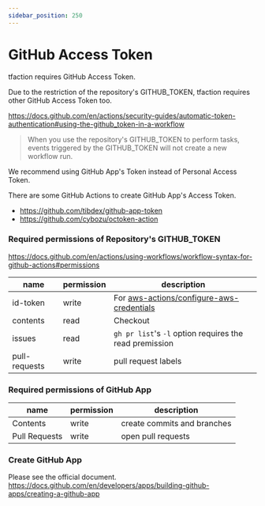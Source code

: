 ```yaml
---
sidebar_position: 250
---
```


# GitHub Access Token

tfaction requires GitHub Access Token.

Due to the restriction of the repository's GITHUB_TOKEN, tfaction requires other GitHub Access Token too.

https://docs.github.com/en/actions/security-guides/automatic-token-authentication#using-the-github_token-in-a-workflow

> When you use the repository's GITHUB_TOKEN to perform tasks, events triggered by the GITHUB_TOKEN will not create a new workflow run.

We recommend using GitHub App's Token instead of Personal Access Token.

There are some GitHub Actions to create GitHub App's Access Token.

* https://github.com/tibdex/github-app-token
* https://github.com/cybozu/octoken-action

### Required permissions of Repository's GITHUB_TOKEN

https://docs.github.com/en/actions/using-workflows/workflow-syntax-for-github-actions#permissions

name | permission | description
--- | --- | ---
id-token | write | For [aws-actions/configure-aws-credentials](https://github.com/aws-actions/configure-aws-credentials)
contents | read | Checkout
issues | read | `gh pr list`'s `-l` option requires the read premission
pull-requests | write | pull request labels

### Required permissions of GitHub App

name | permission | description
--- | --- | ---
Contents | write | create commits and branches
Pull Requests | write | open pull requests

### Create GitHub App

Please see the official document. https://docs.github.com/en/developers/apps/building-github-apps/creating-a-github-app
